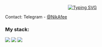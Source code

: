 <p align="center">
<a href="https://git.io/typing-svg"><img src="https://readme-typing-svg.demolab.com?font=Fira+Code&pause=1000&color=9A00F7&background=FFFFFF00&width=435&lines=I'm+Nikita+and+I+like+Python" alt="Typing SVG" /></a>
</p>

Contact: Telegram - <a href="https://t.me/NikAfee">@NikAfee</a>

### My stack:
<div id="badges">
  <img src="https://img.shields.io/badge/Python-blue?logo=python&logoColor=yellow&style=for-the-badge" />
  <img src="https://img.shields.io/badge/Django-green?logo=django&logoColor=white&style=for-the-badge" />
  <img src="https://img.shields.io/badge/REST?logo=django-rest-framework&logoColor=red&style=for-the-badge" />
</div>

